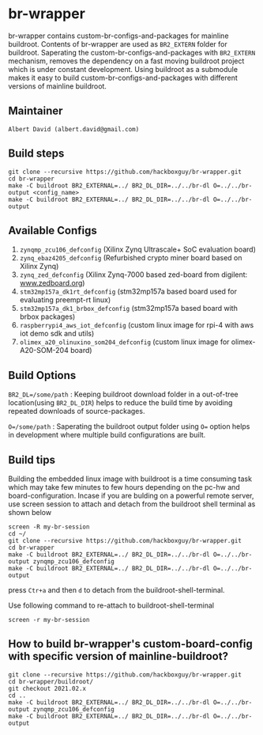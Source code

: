 # br-wrapper

br-wrapper contains custom-br-configs-and-packages for mainline buildroot. Contents of br-wrapper are used as ```BR2_EXTERN``` folder for buildroot. Saperating the custom-br-configs-and-packages with ```BR2_EXTERN``` mechanism, removes the dependency on a fast moving buildroot project which is under constant development.
Using buildroot as a submodule makes it easy to build custom-br-configs-and-packages with different versions of mainline buildroot.

## Maintainer
	Albert David (albert.david@gmail.com)

## Build steps
    git clone --recursive https://github.com/hackboxguy/br-wrapper.git
    cd br-wrapper
    make -C buildroot BR2_EXTERNAL=../ BR2_DL_DIR=../../br-dl O=../../br-output <config_name>
    make -C buildroot BR2_EXTERNAL=../ BR2_DL_DIR=../../br-dl O=../../br-output

## Available Configs
1. ```zynqmp_zcu106_defconfig``` (Xilinx Zynq Ultrascale+ SoC evaluation board)
2. ```zynq_ebaz4205_defconfig``` (Refurbished crypto miner board based on Xilinx Zynq)
3. ```zynq_zed_defconfig``` (Xilinx Zynq-7000 based zed-board from digilent: www.zedboard.org)
4. ```stm32mp157a_dk1rt_defconfig``` (stm32mp157a based board used for evaluating preempt-rt linux)
5. ```stm32mp157a_dk1_brbox_defconfig``` (stm32mp157a based board with brbox packages)
6. ```raspberrypi4_aws_iot_defconfig``` (custom linux image for rpi-4 with aws iot demo sdk and utils)
7. ```olimex_a20_olinuxino_som204_defconfig``` (custom linux image for olimex-A20-SOM-204 board)

## Build Options
```BR2_DL=/some/path``` : Keeping buildroot download folder in a out-of-tree location(using ```BR2_DL_DIR```) helps to reduce the build time by avoiding repeated downloads of source-packages.
    
```O=/some/path``` : Saperating the buildroot output folder using ```O=``` option helps in development where multiple build configurations are built.
    
## Build tips
Building the embedded linux image with buildroot is a time consuming task which may take few minutes to few hours depending on the pc-hw and board-configuration. Incase if you are bulding on a powerful remote server, use screen session to attach and detach from the buildroot shell terminal as shown below
        
    screen -R my-br-session
    cd ~/
    git clone --recursive https://github.com/hackboxguy/br-wrapper.git
    cd br-wrapper
    make -C buildroot BR2_EXTERNAL=../ BR2_DL_DIR=../../br-dl O=../../br-output zynqmp_zcu106_defconfig
    make -C buildroot BR2_EXTERNAL=../ BR2_DL_DIR=../../br-dl O=../../br-output
press ```Ctr+a``` and then ```d``` to detach from the buildroot-shell-terminal.

Use following command to re-attach to  buildroot-shell-terminal

    screen -r my-br-session

## How to build br-wrapper's custom-board-config with specific version of mainline-buildroot?
    git clone --recursive https://github.com/hackboxguy/br-wrapper.git
    cd br-wrapper/buildroot/
    git checkout 2021.02.x
    cd ..
    make -C buildroot BR2_EXTERNAL=../ BR2_DL_DIR=../../br-dl O=../../br-output zynqmp_zcu106_defconfig
    make -C buildroot BR2_EXTERNAL=../ BR2_DL_DIR=../../br-dl O=../../br-output
